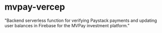 # mvpay-vercep
"Backend serverless function for verifying Paystack payments and updating user balances in Firebase for the MVPay investment platform."

